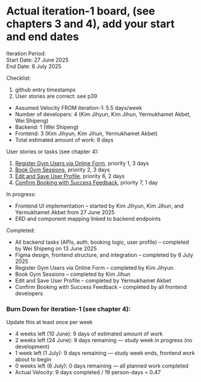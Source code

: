 # Actual iteration-1 board, (see chapters 3 and 4), add your start and end dates  
Iteration Period:  
Start Date: 27 June 2025  
End Date: 6 July 2025  

Checklist:  
1. github entry timestamps  
2. User stories are correct: see p39  

* Assumed Velocity FROM iteration-1: 5.5 days/week  
* Number of developers: 4 (Kim Jihyun, Kim Jihun, Yermukhamet Akbet, Wei Shipeng)  
* Backend: 1 (Wei Shipeng)  
* Frontend: 3 (Kim Jihyun, Kim Jihun, Yermukhamet Akbet)  
* Total estimated amount of work: 9 days  

User stories or tasks (see chapter 4):  
1. [Register Gym Users via Online Form](./user_stories/user_story_01_register_user.md), priority 1, 3 days  
2. [Book Gym Sessions](./user_stories/user_story_02_book_sessions.md), priority 2, 3 days  
3. [Edit and Save User Profile](./user_stories/user_story_06_edit_profile.md), priority 6, 2 days  
4. [Confirm Booking with Success Feedback](./user_stories/user_story_07_booking_feedback.md), priority 7, 1 day  

In progress:  
* Frontend UI implementation – started by Kim Jihyun, Kim Jihun, and Yermukhamet Akbet from 27 June 2025  
* ERD and component mapping linked to backend endpoints  

Completed:  
* All backend tasks (APIs, auth, booking logic, user profile) – completed by Wei Shipeng on 13 June 2025  
* Figma design, frontend structure, and integration – completed by 6 July 2025  
* Register Gym Users via Online Form – completed by Kim Jihyun  
* Book Gym Sessions – completed by Kim Jihun  
* Edit and Save User Profile – completed by Yermukhamet Akbet  
* Confirm Booking with Success Feedback – completed by all frontend developers  

### Burn Down for iteration-1 (see chapter 4):  
Update this at least once per week  
* 4 weeks left (10 June): 9 days of estimated amount of work  
* 2 weeks left (24 June): 9 days remaining — study week in progress (no development)  
* 1 week left (1 July): 9 days remaining — study week ends, frontend work about to begin  
* 0 weeks left (6 July): 0 days remaining — all planned work completed  
* Actual Velocity: 9 days completed / 19 person-days = 0.47  
